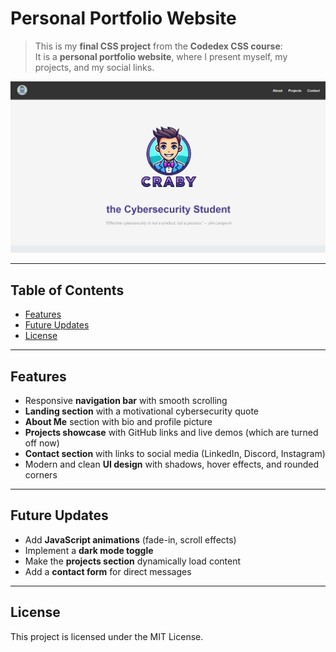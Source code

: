 # Personal Portfolio Website  

> This is my **final CSS project** from the **Codedex CSS course**:  
It is a **personal portfolio website**, where I present myself, my projects, and my social links.  

![page](landing.png)

---

## Table of Contents  

- [Features](#features)  
- [Future Updates](#future-updates)  
- [License](#license)  

---

## Features  

- Responsive **navigation bar** with smooth scrolling  
- **Landing section** with a motivational cybersecurity quote  
- **About Me** section with bio and profile picture  
- **Projects showcase** with GitHub links and live demos (which are turned off now) 
- **Contact section** with links to social media (LinkedIn, Discord, Instagram)  
- Modern and clean **UI design** with shadows, hover effects, and rounded corners  

---

## Future Updates  

- Add **JavaScript animations** (fade-in, scroll effects)  
- Implement a **dark mode toggle**  
- Make the **projects section** dynamically load content  
- Add a **contact form** for direct messages  

---

## License  

This project is licensed under the MIT License.  
